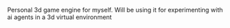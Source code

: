 Personal 3d game engine for myself. Will be using it for experimenting with ai agents in a 3d virtual environment
